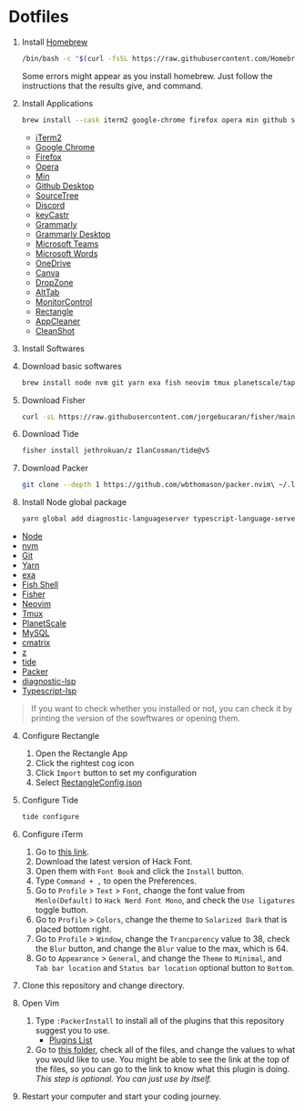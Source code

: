 # Dotfiles

1. Install [Homebrew](https://brew.sh)

   ```bash
   /bin/bash -c "$(curl -fsSL https://raw.githubusercontent.com/Homebrew/install/HEAD/install.sh)"
   ```

   Some errors might appear as you install homebrew. Just follow the instructions that the results give, and command.

2. Install Applications

   ```bash
   brew install --cask iterm2 google-chrome firefox opera min github sourcetree discord keycastr grammarly grammarly-desktop microsoft-teams microsoft-word onedrive canva dropzone alt-tab monitorcontrol appcleaner cleanshot rectangle
   ```

   - [iTerm2](https://iterm2.com/)
   - [Google Chrome](https://www.google.com/chrome/)
   - [Firefox](https://www.mozilla.org/en-US/firefox/)
   - [Opera](https://www.opera.com/)
   - [Min](https://minbrowser.org/)
   - [Github Desktop](https://desktop.github.com/)
   - [SourceTree](https://www.sourcetreeapp.com/)
   - [Discord](https://discord.com/)
   - [keyCastr](https://github.com/keycastr/keycastr)
   - [Grammarly](https://grammarly.com/)
   - [Grammarly Desktop](https://grammarly.com/desktop)
   - [Microsoft Teams](https://www.microsoft.com/en-ca/microsoft-teams/group-chat-software)
   - [Microsoft Words](https://www.microsoft.com/en-ca/microsoft-365/word?ms.officeurl=word&rtc=1&activetab=tabs%3afaqheaderregion3)
   - [OneDrive](https://www.microsoft.com/en/microsoft-365/onedrive/online-cloud-storage)
   - [Canva](https://canva.com/)
   - [DropZone](https://aptonic.com/)
   - [AltTab](https://alt-tab-macos.netlify.app/)
   - [MonitorControl](https://github.com/MonitorControl/MonitorControl/)
   - [Rectangle](https://https://rectangleapp.com/)
   - [AppCleaner](https://freemacsoft.net/appcleaner/)
   - [CleanShot](https://getcleanshot.com/)

3. Install Softwares

4. Download basic softwares

   ```bash
   brew install node nvm git yarn exa fish neovim tmux planetscale/tap/pscale mysql-client cmatrix
   ```

5. Download Fisher

   ```bash
   curl -sL https://raw.githubusercontent.com/jorgebucaran/fisher/main/functions/fisher.fish | source && fisher install jorgebucaran/fisher
   ```

6. Download Tide

   ```bash
   fisher install jethrokuan/z IlanCosman/tide@v5
   ```

7. Download Packer

   ```bash
   git clone --depth 1 https://github.com/wbthomason/packer.nvim\ ~/.local/share/nvim/site/pack/packer/start/packer.nvim
   ```

8. Install Node global package
   ```bash
   yarn global add diagnostic-languageserver typescript-language-server typescript
   ```

- [Node](https://nodejs.org/)
- [nvm](https://github.com/nvm-sh/nvm/)
- [Git](https://git-scm.com)
- [Yarn](https://yarnpkg.com/)
- [exa](https://github.com/ogham/exa)
- [Fish Shell](https://fishshell.com/)
- [Fisher](https://github.com/jorgebucaran/fisher)
- [Neovim](https://neovim.io/)
- [Tmux](https://github.com/tmux/tmux)
- [PlanetScale](https://planetscale.com/)
- [MySQL](https://www.mysql.com/)
- [cmatrix](https://github.com/abishekvashok/cmatrix/)
- [z](https://github.com/jethrokuan/z/)
- [tide](https://github.com/IlanCosman/tide/)
- [Packer](https://github.com/wbthomason/packer.nvim/)
- [diagnostic-lsp](https://github.com/iamcco/diagnostic-languageserver/)
- [Typescript-lsp](https://github.com/typescript-language-server/typescript-language-server/)

> If you want to check whether you installed or not, you can check it by printing the version of the sowftwares or opening them.

4. Configure Rectangle

   1. Open the Rectangle App
   2. Click the rightest cog icon
   3. Click `Import` button to set my configuration
   4. Select [RectangleConfig.json](./RectangleConfig.json)

5. Configure Tide

   ```bash
   tide configure
   ```

6. Configure iTerm

   1. Go to [this link](https://github.com/ryanoasis/nerd-fonts/blob/master/patched-fonts/Hack/readme.md#macos).
   2. Download the latest version of Hack Font.
   3. Open them with `Font Book` and click the `Install` button.
   4. Type `Command + ,` to open the Preferences.
   5. Go to `Profile` > `Text` > `Font`, change the font value from `Menlo(Default)` to `Hack Nerd Font Mono`, and check the `Use ligatures` toggle button.
   6. Go to `Profile` > `Colors`, change the theme to `Solarized Dark` that is placed bottom right.
   7. Go to `Profile` > `Window`, change the `Trancparency` value to 38, check the `Blur` button, and change the `Blur` value to the max, which is 64.
   8. Go to `Appearance` > `General`, and change the `Theme` to `Minimal`, and `Tab bar location` and `Status bar location` optional button to `Bottom`.

7. Clone this repository and change directory.

8. Open Vim

   1. Type `:PackerInstall` to install all of the plugins that this repository suggest you to use.
      - [Plugins List](./.config/nvim/lua/cattynip/plugins.lua)
   2. Go to [this folder](./.config/nvim/after/plugin/), check all of the files, and change the values to what you would like to use. You might be able to see the link at the top of the files, so you can go to the link to know what this plugin is doing. _This step is optional. You can just use by itself._

9. Restart your computer and start your coding journey.

